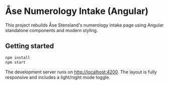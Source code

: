 # Åse Numerology Intake (Angular)

This project rebuilds Åse Stensland's numerology intake page using Angular standalone components and modern styling.

## Getting started

```bash
npm install
npm start
```

The development server runs on [http://localhost:4200](http://localhost:4200). The layout is fully responsive and includes a light/night mode toggle.
